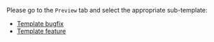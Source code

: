 Please go to the `Preview` tab and select the appropriate sub-template:

* [Template bugfix](?expand=1&template=pull_request_template.md)
* [Template feature](?expand=1&template=feature.md)
